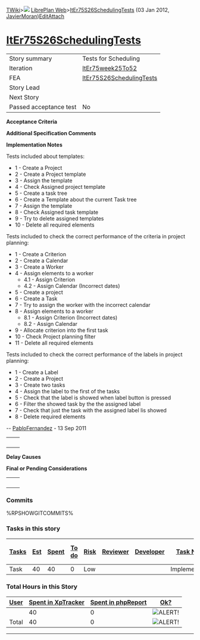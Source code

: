 [TWiki](Main_WebHome)&gt;![](/twiki/pub/TWiki/TWikiDocGraphics/web-bg-small.gif) [LibrePlan Web](LibrePlan_WebHome)&gt;[ItEr75S26SchedulingTests](LibrePlan_ItEr75S26SchedulingTests "Topic revision: 4 (03 Jan 2012 - 13:16:58)") (03 Jan 2012, [JavierMoran](Main_JavierMoran))[Edit](LibrePlan_ItEr75S26SchedulingTests?t=1520343685 "Edit this topic text")[Attach](/twiki/bin/attach/LibrePlan/ItEr75S26SchedulingTests "Attach an image or document to this topic")  

 [ItEr75S26SchedulingTests](LibrePlan_ItEr75S26SchedulingTests)
===============================================================

|                        |                                                                |
|------------------------|----------------------------------------------------------------|
| Story summary          | Tests for Scheduling                                           |
| Iteration              | [ItEr75week25To52](LibrePlan_ItEr75week25To52)                 |
| FEA                    | [ItEr75S26SchedulingTests](LibrePlan_ItEr75S26SchedulingTests) |
| Story Lead             |                                                                |
| Next Story             |                                                                |
| Passed acceptance test | No                                                             |

**Acceptance Criteria**

**Additional Specification Comments**

**Implementation Notes**

Tests included about templates:

-   1 - Create a Project
-   2 - Create a Project template
-   3 - Assign the template
-   4 - Check Assigned project template
-   5 - Create a task tree
-   6 - Create a Template about the current Task tree
-   7 - Assign the template
-   8 - Check Assigned task template
-   9 - Try to delete assigned templates
-   10 - Delete all required elements

Tests included to check the correct performance of the criteria in project planning:

-   1 - Create a Criterion
-   2 - Create a Calendar
-   3 - Create a Worker
-   4 - Assign elements to a worker
    -   4.1 - Assign Criterion
    -   4.2 - Assign Calendar (Incorrect dates)
-   5 - Create a project
-   6 - Create a Task
-   7 - Try to assign the worker with the incorrect calendar
-   8 - Assign elements to a worker
    -   8.1 - Assign Criterion (Incorrect dates)
    -   8.2 - Assign Calendar
-   9 - Allocate criterion into the first task
-   10 - Check Project planning filter
-   11 - Delete all required elements

Tests included to check the correct performance of the labels in project planning:

-   1 - Create a Label
-   2 - Create a Project
-   3 - Create two tasks
-   4 - Assign the label to the first of the tasks
-   5 - Check that the label is showed when label button is pressed
-   6 - Filter the showed task by the the assigned label
-   7 - Check that just the task with the assigned label lis showed
-   8 - Delete required elements

-- [PabloFernandez](Main_PabloFernandez) - 13 Sep 2011

|     |     |
|-----|-----|
|     |     |

**Delay Causes**

**Final or Pending Considerations**

|     |     |
|-----|-----|
|     |     |

###  Commits

%RPSHOWGITCOMMITS%

###  Tasks in this story

| [Tasks](LibrePlan_ItEr75S26SchedulingTests?sortcol=0;table=2;up=0#sorted_table "Sort by this column") | [Est](LibrePlan_ItEr75S26SchedulingTests?sortcol=1;table=2;up=0#sorted_table "Sort by this column") | [Spent](LibrePlan_ItEr75S26SchedulingTests?sortcol=2;table=2;up=0#sorted_table "Sort by this column") | [To do](LibrePlan_ItEr75S26SchedulingTests?sortcol=3;table=2;up=0#sorted_table "Sort by this column") | [Risk](LibrePlan_ItEr75S26SchedulingTests?sortcol=4;table=2;up=0#sorted_table "Sort by this column") | [Reviewer](LibrePlan_ItEr75S26SchedulingTests?sortcol=5;table=2;up=0#sorted_table "Sort by this column") | [Developer](LibrePlan_ItEr75S26SchedulingTests?sortcol=6;table=2;up=0#sorted_table "Sort by this column") | [Task Name](LibrePlan_ItEr75S26SchedulingTests?sortcol=7;table=2;up=0#sorted_table "Sort by this column") | [Start Date](LibrePlan_ItEr75S26SchedulingTests?sortcol=8;table=2;up=0#sorted_table "Sort by this column") | [Est End Date](LibrePlan_ItEr75S26SchedulingTests?sortcol=9;table=2;up=0#sorted_table "Sort by this column") | [End Date](LibrePlan_ItEr75S26SchedulingTests?sortcol=10;table=2;up=0#sorted_table "Sort by this column") |
|-------------------------------------------------------------------------------------------------------|-----------------------------------------------------------------------------------------------------|-------------------------------------------------------------------------------------------------------|-------------------------------------------------------------------------------------------------------|------------------------------------------------------------------------------------------------------|----------------------------------------------------------------------------------------------------------|-----------------------------------------------------------------------------------------------------------|-----------------------------------------------------------------------------------------------------------|------------------------------------------------------------------------------------------------------------|--------------------------------------------------------------------------------------------------------------|-----------------------------------------------------------------------------------------------------------|
| Task                                                                                                  | 40                                                                                                  | 40                                                                                                    | 0                                                                                                     | Low                                                                                                  |                                                                                                          |                                                                                                           | Implementation                                                                                            |                                                                                                            |                                                                                                              |                                                                                                           |

###  Total Hours in this Story

| [User](LibrePlan_ItEr75S26SchedulingTests?sortcol=0;table=3;up=0#sorted_table "Sort by this column") | [Spent in XpTracker](LibrePlan_ItEr75S26SchedulingTests?sortcol=1;table=3;up=0#sorted_table "Sort by this column") | [Spent in phpReport](LibrePlan_ItEr75S26SchedulingTests?sortcol=2;table=3;up=0#sorted_table "Sort by this column") | [Ok?](LibrePlan_ItEr75S26SchedulingTests?sortcol=3;table=3;up=0#sorted_table "Sort by this column") |
|------------------------------------------------------------------------------------------------------|--------------------------------------------------------------------------------------------------------------------|--------------------------------------------------------------------------------------------------------------------|-----------------------------------------------------------------------------------------------------|
|                                                                                                      | 40                                                                                                                 | 0                                                                                                                  | ![ALERT!](/twiki/pub/TWiki/TWikiDocGraphics/warning.gif "ALERT!")                                   |
| Total                                                                                                | 40                                                                                                                 | 0                                                                                                                  | ![ALERT!](/twiki/pub/TWiki/TWikiDocGraphics/warning.gif "ALERT!")                                   |

------------------------------------------------------------------------
